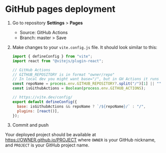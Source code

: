# GitHub pages deployment

1. Go to repository **Settings** > **Pages**
   - Source: GitHub Actions
   - Branch: master > Save

2. Make changes to your `vite.config.js` file. It should look similar to this:

   ```js
   import { defineConfig } from "vite";
   import react from "@vitejs/plugin-react";

   // GitHub Actions
   // GITHUB_REPOSITORY is in format "owner/repo"
   // In local dev you might want base="/", but in GH Actions it runs in GITHUB_ACTIONS env.
   const repoName = process.env.GITHUB_REPOSITORY?.split("/")[1] || "";
   const isGithubActions = Boolean(process.env.GITHUB_ACTIONS);

   // https://vite.dev/config/
   export default defineConfig({
     base: isGithubActions && repoName ? `/${repoName}/` : "/",
     plugins: [react()],
   });
   ```

3. Commit and push

Your deployed project should be available at https://OWNER.github.io/PROJECT where `OWNER` is your GitHub nickname, and `PROJECT` is your GitHub project name.
